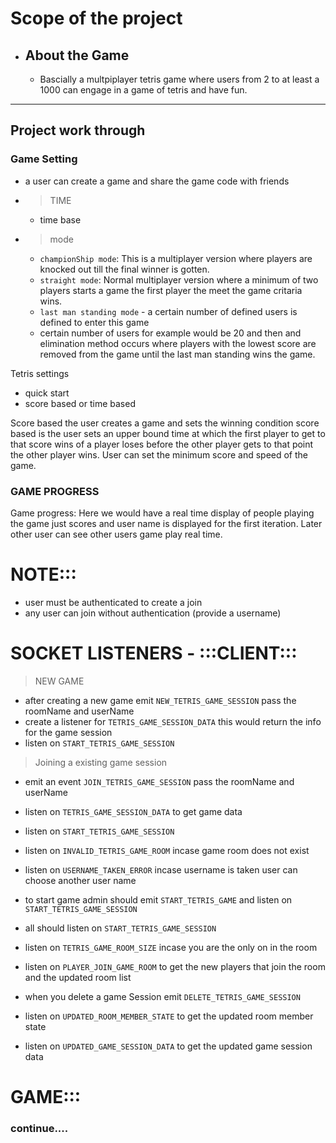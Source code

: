 # Scope of the project

- ## About the Game
  - Bascially a multpiplayer tetris game where users from 2 to at least a 1000 can engage in a game of tetris and have fun. 

___ 

## Project work through


 ### Game Setting
  - a user can create a game and share the game code with friends
  - > TIME 
    - time base 
  - > mode
      - `championShip mode`: This is a multiplayer version where players are knocked out till the final winner is gotten. 
      - `straight mode`: Normal multiplayer version where a minimum of two players starts a game the first player the meet the game critaria wins. 
      - `last man standing mode` - a certain number of defined users is defined to enter this game
      - certain number of users for example would be 20 and then and elimination method occurs where players with the lowest score are removed from the game until the last man standing wins the game.

Tetris settings 
  - quick start 
  - score based or time based

Score based the user creates a game and sets the winning condition score based is the user sets an upper bound time at which the first player to get to that score wins of a player loses before the other player gets to that point the other player wins. User can set the minimum score and speed of the game.   
### GAME PROGRESS
   Game progress: Here we would have a real time display of people playing the game just scores and user name is displayed for the first iteration. Later other user can see other users game play real time.

  # NOTE:::
   -  user must be authenticated to create a join
   - any user can join without authentication (provide a username)


  # SOCKET LISTENERS - :::CLIENT:::
   > NEW GAME
   - after creating a new game emit `NEW_TETRIS_GAME_SESSION` pass the roomName and userName
   - create a listener for `TETRIS_GAME_SESSION_DATA` this would return the info for the game session
   - listen on `START_TETRIS_GAME_SESSION`

   > Joining a existing game session
   - emit an event `JOIN_TETRIS_GAME_SESSION` pass the roomName and userName
   - listen on `TETRIS_GAME_SESSION_DATA` to get game data
   - listen on `START_TETRIS_GAME_SESSION` 

   - listen on `INVALID_TETRIS_GAME_ROOM` incase game room does not exist
   - listen on `USERNAME_TAKEN_ERROR` incase username is taken user can choose another user name

   - to start game admin should emit `START_TETRIS_GAME` and listen on `START_TETRIS_GAME_SESSION`
   - all should listen on `START_TETRIS_GAME_SESSION`
   - listen on `TETRIS_GAME_ROOM_SIZE` incase you are the only on in the room
   - listen on `PLAYER_JOIN_GAME_ROOM` to get the new players that join the room and the updated room list

   - when you delete a game Session emit `DELETE_TETRIS_GAME_SESSION` 
   - listen on `UPDATED_ROOM_MEMBER_STATE` to get the updated room member state
   - listen on `UPDATED_GAME_SESSION_DATA` to get the updated game session data
   

  # GAME:::
   ### continue....